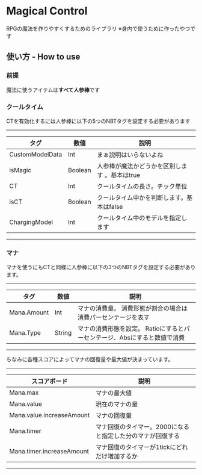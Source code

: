 # Magical Control
RPGの魔法を作りやすくするためのライブラリ
※身内で使うために作ったやつです
## 使い方 - How to use
### 前提  
魔法に使うアイテムは**すべて人参棒**です  

### クールタイム  

CTを有効化するには人参棒に以下の5つのNBTタグを設定する必要があります  

---
| タグ | 数値 | 説明 |
| ---- | ---- | ---- |
| CustomModelData | Int | まぁ説明はいらないよね |
| isMagic | Boolean | 人参棒が魔法かどうかを区別します 。基本はtrue |
| CT | Int | クールタイムの長さ。チック単位 |
| isCT | Boolean | クールタイム中かを判断します。基本はfalse |
| ChargingModel | Int | クールタイム中のモデルを指定します |
---

### マナ
マナを使うにもCTと同様に人参棒に以下の3つのNBTタグを設定する必要があります。

---
| タグ | 数値 | 説明 |
| ---- | ---- | ---- |
| Mana.Amount | Int | マナの消費量。 消費形態が割合の場合は消費パーセンテージを表す |
| Mana.Type | String | マナの消費形態を設定。 Ratioにするとパーセンテージ、Absにすると数値で消費 |
---

ちなみに各種スコアによってマナの回復量や最大値が決まっています。  

---
| スコアボード |  説明 |
| ---- | ---- |
| Mana.max | マナの最大値 |
| Mana.value | 現在のマナの量 |
| Mana.value.increaseAmount | マナの回復量 |
| Mana.timer | マナ回復のタイマー。2000になると指定した分のマナが回復する |
| Mana.timer.increaseAmount | マナ回復のタイマーが1tickにどれだけ増加するか |
---
